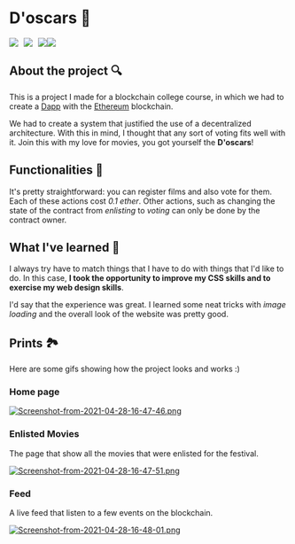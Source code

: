 # D'oscars 🎥

<div style = "display: flex; align-items: center;">
  <img src = "https://img.shields.io/badge/-typescript-green?logo=typescript&style=for-the-badge&logoColor=white&color=3178C6" style = "margin-right: 10px;">

  <img src = "https://img.shields.io/badge/-solidity-green?logo=solidity&style=for-the-badge&logoColor=white&color=363636" style = "margin-right: 10px;">

  <img src="https://img.shields.io/badge/-react-green?logo=react&style=for-the-badge&logoColor=white&color=61DAFB">
  
  <img src = "https://img.shields.io/badge/-ethereum-green?logo=ethereum&style=for-the-badge&logoColor=white&color=3C3C3D">

</div>

## About the project 🔍

This is a project I made for a blockchain college course, in which we had to
create a [Dapp](https://en.wikipedia.org/wiki/Decentralized_application) with
the [Ethereum](https://ethereum.org/en/) blockchain.

We had to create a system that justified the use of a decentralized
architecture. With this in mind, I thought that any sort of voting fits well
with it. Join this with my love for movies, you got yourself the **D'oscars**!

## Functionalities 🤖

It's pretty straightforward: you can register films and also vote for them. Each
of these actions cost _0.1 ether_. Other actions, such as changing the state of
the contract from _enlisting_ to _voting_ can only be done by the contract
owner.

## What I've learned 🚀

I always try have to match things that I have to do with things that I'd like to
do. In this case, **I took the opportunity to improve my CSS skills and to
exercise my web design skills**.

I'd say that the experience was great. I learned some neat tricks with _image
loading_ and the overall look of the website was pretty good.

## Prints 🏞

Here are some gifs showing how the project looks and works :)

### Home page

[![Screenshot-from-2021-04-28-16-47-46.png](https://i.postimg.cc/Wb95KzXq/Screenshot-from-2021-04-28-16-47-46.png)](https://postimg.cc/SJMLYS0m)

### Enlisted Movies

The page that show all the movies that were enlisted for the festival.

[![Screenshot-from-2021-04-28-16-47-51.png](https://i.postimg.cc/5tzp6318/Screenshot-from-2021-04-28-16-47-51.png)](https://postimg.cc/Y4pQPQvS)

### Feed

A live feed that listen to a few events on the blockchain.

[![Screenshot-from-2021-04-28-16-48-01.png](https://i.postimg.cc/0ybVqvBW/Screenshot-from-2021-04-28-16-48-01.png)](https://postimg.cc/75r3gFD0)

